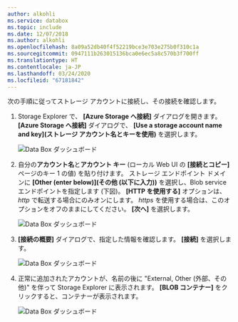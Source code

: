 ```yaml
---
author: alkohli
ms.service: databox
ms.topic: include
ms.date: 12/07/2018
ms.author: alkohli
ms.openlocfilehash: 8a09a52db40f4f52219bce3e703e275b0f310c1a
ms.sourcegitcommit: 0947111b263015136bca0e6ec5a8c570b3f700ff
ms.translationtype: HT
ms.contentlocale: ja-JP
ms.lasthandoff: 03/24/2020
ms.locfileid: "67181842"
---
```

次の手順に従ってストレージ アカウントに接続し、その接続を確認します。

1. Storage Explorer で、 **[Azure Storage へ接続]** ダイアログを開きます。 **[Azure Storage へ接続]** ダイアログで、 **[Use a storage account name and key]\(ストレージ アカウント名とキーを使用\)** を選択します。

    ![Data Box ダッシュボード](media/data-box-verify-connection/data-box-connect-via-rest-9.png)

2. 自分の**アカウント名**と**アカウント キー** (ローカル Web UI の **[接続とコピー]** ページのキー 1 の値) を貼り付けます。 ストレージ エンドポイント ドメインに **[Other (enter below)]\(その他 (以下に入力)\)** を選択し、Blob service エンドポイントを指定します (下図)。 **[HTTP を使用する]** オプションは、*http* で転送する場合にのみオンにします。 *https* を使用する場合は、このオプションをオフのままにしてください。 **[次へ]** を選択します。

    ![Data Box ダッシュボード](media/data-box-verify-connection/data-box-connect-via-rest-11.png)    

3. **[接続の概要]** ダイアログで、指定した情報を確認します。 **[接続]** を選択します。

    ![Data Box ダッシュボード](media/data-box-verify-connection/data-box-connect-via-rest-12.png)

4. 正常に追加されたアカウントが、名前の後に "External, Other (外部、その他)" を伴って Storage Explorer に表示されます。 **[BLOB コンテナー]** をクリックすると、コンテナーが表示されます。

    ![Data Box ダッシュボード](media/data-box-verify-connection/data-box-connect-via-rest-17.png)
